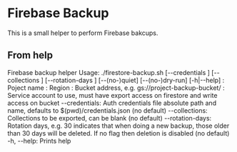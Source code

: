 # Firebase Backup

This is a small helper to perform Firebase bakcups.

## From help

Firebase backup helper
Usage: ./firestore-backup.sh [--credentials <arg>] [--collections <arg>] [--rotation-days <arg>] [--(no-)quiet] [--(no-)dry-run] [-h|--help] <project> <region> <bucket-address> <service-account>
	<project>: Poject name
	<region>: Region
	<bucket-address>: Bucket address, e.g. gs://project-backup-bucket/
	<service-account>: Service account to use, must have export access on firestore and write access on bucket
	--credentials: Auth credentials file absolute path and name, defaults to $(pwd)/credentials.json (no default)
	--collections: Collections to be exported, can be blank (no default)
	--rotation-days: Rotation days, e.g. 30 indicates that when doing a new backup, those older than 30 days will be deleted. If no flag then deletion is disabled (no default)
	-h, --help: Prints help

